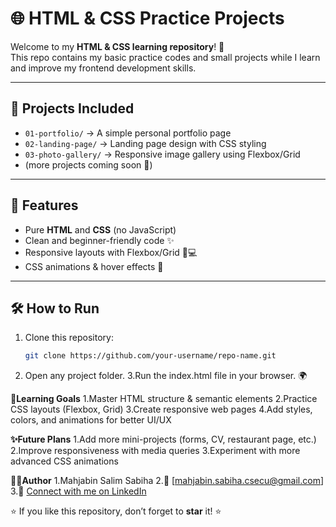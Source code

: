 # 🌐 HTML & CSS Practice Projects

Welcome to my **HTML & CSS learning repository**! 🎉  
This repo contains my basic practice codes and small projects while I learn and improve my frontend development skills.  

---

## 📂 Projects Included
- `01-portfolio/` → A simple personal portfolio page  
- `02-landing-page/` → Landing page design with CSS styling  
- `03-photo-gallery/` → Responsive image gallery using Flexbox/Grid  
- (more projects coming soon 🚀)

---

## 🚀 Features
- Pure **HTML** and **CSS** (no JavaScript)  
- Clean and beginner-friendly code ✨  
- Responsive layouts with Flexbox/Grid 📱💻  
- CSS animations & hover effects 🎨  

---

## 🛠️ How to Run
1. Clone this repository:
   ```bash
   git clone https://github.com/your-username/repo-name.git
2. Open any project folder.
3.Run the index.html file in your browser. 🌍


**🎯Learning Goals**
1.Master HTML structure & semantic elements
2.Practice CSS layouts (Flexbox, Grid)
3.Create responsive web pages
4.Add styles, colors, and animations for better UI/UX

**✨Future Plans**
1.Add more mini-projects (forms, CV, restaurant page, etc.)
2.Improve responsiveness with media queries
3.Experiment with more advanced CSS animations

**👩‍💻Author**
1.Mahjabin Salim Sabiha
2.📧 [mahjabin.sabiha.csecu@gmail.com]
3.🔗 [Connect with me on LinkedIn](https://www.linkedin.com/in/mahjabin-salim-sabiha-351b5a366/?lipi=urn%3Ali%3Apage%3Ad_flagship3_feed%3BojK5dvL3TMK0AM4Udfo6Wg%3D%3D)


⭐ If you like this repository, don’t forget to **star** it! ⭐
